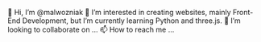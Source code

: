 👋 Hi, I’m @malwozniak
👀 I’m interested in creating websites, mainly Front-End Development, but I’m currently learning Python and three.js.
💞️ I’m looking to collaborate on ...
📫 How to reach me ...

<!---
malwozniak/malwozniak is a ✨ special ✨ repository because its `README.md` (this file) appears on your GitHub profile.
You can click the Preview link to take a look at your changes.
--->
